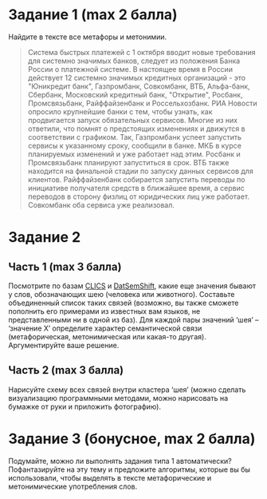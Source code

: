 # Задание 1 (max 2 балла)

Найдите в тексте все метафоры и метонимии.

> Система быстрых платежей с 1 октября вводит новые требования для системно значимых банков, следует из положения Банка России о платежной системе.
> В настоящее время в России действует 12 системно значимых кредитных организаций - это "Юникредит банк", Газпромбанк, Совкомбанк, ВТБ, Альфа-банк, Сбербанк, Московский кредитный банк, "Открытие", Росбанк, Промсвязьбанк, Райффайзенбанк и Россельхозбанк. РИА Новости опросило крупнейшие банки с тем, чтобы узнать, как продвигается запуск обязательных сервисов. Многие из них ответили, что помнят о предстоящих изменениях и движутся в соответствии с графиком.
> Так, Газпромбанк успеет запустить сервисы к указанному сроку, сообщили в банке. МКБ в курсе планируемых изменений и уже работает над этим. Росбанк и Промсвязьбанк планируют запуститься в срок. ВТБ также находится на финальной стадии по запуску данных сервисов для клиентов. Райффайзенбанк собирается запустить переводы по инициативе получателя средств в ближайшее время, а сервис переводов в сторону физлиц от юридических лиц уже работает. Совкомбанк оба сервиса уже реализовал.

# Задание 2
## Часть 1 (max 3 балла)

Посмотрите по базам [CLICS](https://clics.clld.org/) и [DatSemShift](https://datsemshift.ru/search), какие еще значения бывают у слов,
обозначающих шею (человека или животного). Составьте объединенный список таких связей (возможно, вы также сможете пополнить его примерами из известных вам языков,
не представленными ни в одной из баз). Для каждой пары значений ‘шея’ – ‘значение Х’ определите характер семантической связи
(метафорическая, метонимическая или какая-то другая). Аргументируйте ваше решение.

## Часть 2 (max 3 балла)

Нарисуйте схему всех связей внутри кластера ‘шея’ (можно сделать визуализацию программными методами, можно нарисовать на бумажке от руки и приложить фотографию).

# Задание 3 (бонусное, max 2 балла)

Подумайте, можно ли выполнять задания типа 1 автоматически?
Пофантазируйте на эту тему и предложите алгоритмы, которые вы бы использовали, чтобы выделять в тексте метафорические и метонимические употребления слов.
